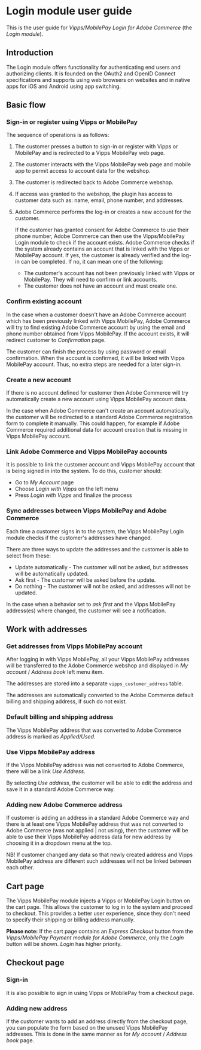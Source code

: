 <!-- START_METADATA
---
title: Vipps/MobilePay Login for Adobe Commerce user guide
sidebar_label: User guide
sidebar_position: 30
hide_table_of_contents: true
pagination_next: null
pagination_prev: null
---
END_METADATA -->

# Login module user guide

This is the user guide for *Vipps/MobilePay Login for Adobe Commerce* (the *Login module*).

## Introduction

The Login module offers functionality for authenticating end users and authorizing clients.
It is founded on the OAuth2 and OpenID Connect specifications
and supports using web browsers on websites and in native apps for iOS and Android using app switching.

## Basic flow

### Sign-in or register using Vipps or MobilePay

The sequence of operations is as follows:

1. The customer presses a button to sign-in or register with Vipps or MobilePay and is redirected to a Vipps MobilePay web page.
1. The customer interacts with the Vipps MobilePay web page and mobile app to permit access to account data for the webshop.
1. The customer is redirected back to Adobe Commerce webshop.
1. If access was granted to the webshop, the plugin has access to customer data such as: name, email, phone number, and addresses.
1. Adobe Commerce performs the log-in or creates a new account for the customer.

    If the customer has granted consent for Adobe Commerce to use their phone number, Adobe Commerce can then use the Vipps/MobilePay Login module to check if the account exists.
    Adobe Commerce checks if the system already contains an account that is linked with the Vipps or MobilePay account. If yes, the customer is already verified and the log-in can be completed.
    If no, it can mean one of the following:

    * The customer's account has not been previously linked with Vipps or MobilePay. They will need to confirm or link accounts.
    * The customer does not have an account and must create one.

### Confirm existing account

In the case when a customer doesn't have an Adobe Commerce account which has been previously linked with Vipps MobilePay,
Adobe Commerce will try to find existing Adobe Commerce account by using the email and phone number obtained from Vipps MobilePay.
If the account exists, it will redirect customer to *Confirmation* page.

The customer can finish the process by using password or email confirmation.
When the account is confirmed, it will be linked with Vipps MobilePay account. Thus, no extra steps are needed for a later sign-in.

<!--![Confirmation page](docs/images/confirmation.png)-->

### Create a new account

If there is no account defined for customer then Adobe Commerce will try automatically create a new account using Vipps MobilePay account data.

In the case when Adobe Commerce can't create an account automatically, the customer will be redirected to a standard Adobe Commerce registration form to complete it manually.
This could happen, for example if Adobe Commerce required additional data for account creation that is missing in Vipps MobilePay account.

### Link Adobe Commerce and Vipps MobilePay accounts

It is possible to link the customer account and Vipps MobilePay account that is being signed in into the system.
To do this, customer should:

* Go to *My Account* page
* Choose *Login with Vipps* on the left menu
* Press *Login with Vipps* and finalize the process

<!--![Log in with Vipps](account-login-with-vipps.png)-->

### Sync addresses between Vipps MobilePay and Adobe Commerce

Each time a customer signs in to the system, the Vipps MobilePay Login module checks if the customer's addresses have changed.

There are three ways to update the addresses and the customer is able to select from these:

* Update automatically - The customer will not be asked, but addresses will be automatically updated.
* Ask first - The customer will be asked before the update.
* Do nothing - The customer will not be asked, and addresses will not be updated.

<!--![Logged-in with Vipps](account-logged-in-with-vipps.png)-->

In the case when a behavior set to *ask first* and the Vipps MobilePay address(es) where changed, the customer will see a notification.

## Work with addresses

### Get addresses from Vipps MobilePay account

After logging in with Vipps MobilePay, all your Vipps MobilePay addresses will be transferred to the Adobe Commerce webshop and displayed in *My account* / *Address book* left menu item.

The addresses are stored into a separate `vipps_customer_address` table.

The addresses are automatically converted to the Adobe Commerce default billing and shipping address, if such do not exist.

### Default billing and shipping address

The Vipps MobilePay address that was converted to Adobe Commerce address is marked as *Applied/Used*.

<!--![applied addresses](account-vipps-addresses-applied.png)-->

### Use Vipps MobilePay address

If the Vipps MobilePay address was not converted to Adobe Commerce, there will be a link *Use Address*.

<!--![not applied addresses](account-vipps-addresses-not-applied.png)-->

By selecting *Use address*, the customer will be able to edit the address and save it in a standard Adobe Commerce way.

<!--![Edit address](account-edit-vipps-address.png)-->

### Adding new Adobe Commerce address

If customer is adding an address in a standard Adobe Commerce way and there is at least one Vipps MobilePay address that was not converted to Adobe Commerce (was not applied | not using), then the customer will be able to use their Vipps MobilePay address data for new address by choosing it in a dropdown menu at the top.

<!--![Choose address](account-choose-vipps-address.png)-->

NB! If customer changed any data so that newly created address and Vipps MobilePay address are different such addresses will not be linked between each other.

## Cart page

The Vipps MobilePay module injects a Vipps or MobilePay Login button on the cart page. This allows the customer to log in to the system and proceed to checkout.
This provides a better user experience, since they don't need to specify their shipping or billing address manually.

**Please note:** If the cart page contains an *Express Checkout* button from the *Vipps/MobilePay Payment module for Adobe Commerce*, only the *Login* button will be shown. *Login* has higher priority.

## Checkout page

### Sign-in

It is also possible to sign in using Vipps or MobilePay from a checkout page.

<!--![Checkout Login](checkout-vipps-login.png)-->

### Adding new address

If the customer wants to add an address directly from the checkout page, you can populate the form based on the unused Vipps MobilePay addresses.
This is done in the same manner as for *My account* / *Address book* page.

<!--![Checkout new address](checkout-new-address.png)-->
